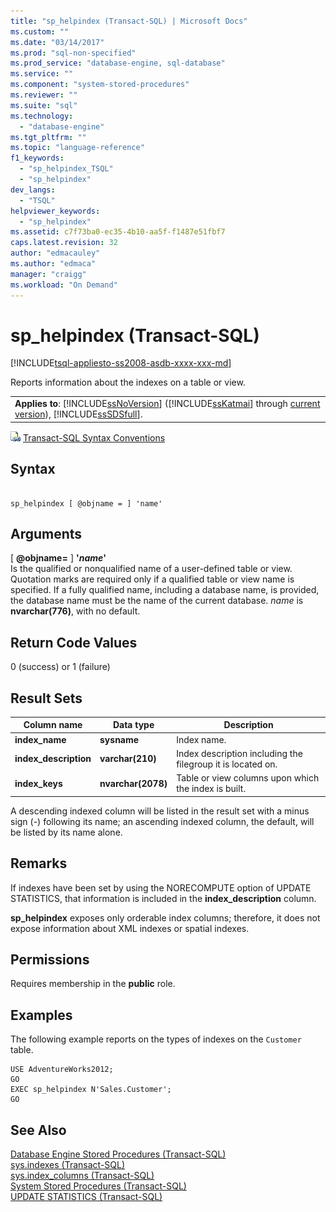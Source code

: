 ```yaml
---
title: "sp_helpindex (Transact-SQL) | Microsoft Docs"
ms.custom: ""
ms.date: "03/14/2017"
ms.prod: "sql-non-specified"
ms.prod_service: "database-engine, sql-database"
ms.service: ""
ms.component: "system-stored-procedures"
ms.reviewer: ""
ms.suite: "sql"
ms.technology: 
  - "database-engine"
ms.tgt_pltfrm: ""
ms.topic: "language-reference"
f1_keywords: 
  - "sp_helpindex_TSQL"
  - "sp_helpindex"
dev_langs: 
  - "TSQL"
helpviewer_keywords: 
  - "sp_helpindex"
ms.assetid: c7f73ba0-ec35-4b10-aa5f-f1487e51fbf7
caps.latest.revision: 32
author: "edmacauley"
ms.author: "edmaca"
manager: "craigg"
ms.workload: "On Demand"
---
```

# sp_helpindex (Transact-SQL)
[!INCLUDE[tsql-appliesto-ss2008-asdb-xxxx-xxx-md](../../includes/tsql-appliesto-ss2008-asdb-xxxx-xxx-md.md)]

  Reports information about the indexes on a table or view.  
  
||  
|-|  
|**Applies to**: [!INCLUDE[ssNoVersion](../../includes/ssnoversion-md.md)] ([!INCLUDE[ssKatmai](../../includes/sskatmai-md.md)] through [current version](http://go.microsoft.com/fwlink/p/?LinkId=299658)), [!INCLUDE[ssSDSfull](../../includes/sssdsfull-md.md)].|  
  
 ![Topic link icon](../../database-engine/configure-windows/media/topic-link.gif "Topic link icon") [Transact-SQL Syntax Conventions](../../t-sql/language-elements/transact-sql-syntax-conventions-transact-sql.md)  
  
## Syntax  
  
```  
  
sp_helpindex [ @objname = ] 'name'  
```  
  
## Arguments  
 [ **@objname=** ] **'***name***'**  
 Is the qualified or nonqualified name of a user-defined table or view. Quotation marks are required only if a qualified table or view name is specified. If a fully qualified name, including a database name, is provided, the database name must be the name of the current database. *name* is **nvarchar(776)**, with no default.  
  
## Return Code Values  
 0 (success) or 1 (failure)  
  
## Result Sets  
  
|Column name|Data type|Description|  
|-----------------|---------------|-----------------|  
|**index_name**|**sysname**|Index name.|  
|**index_description**|**varchar(210)**|Index description including the filegroup it is located on.|  
|**index_keys**|**nvarchar(2078)**|Table or view columns upon which the index is built.|  
  
 A descending indexed column will be listed in the result set with a minus sign (-) following its name; an ascending indexed column, the default, will be listed by its name alone.  
  
## Remarks  
 If indexes have been set by using the NORECOMPUTE option of UPDATE STATISTICS, that information is included in the **index_description** column.  
  
 **sp_helpindex** exposes only orderable index columns; therefore, it does not expose information about XML indexes or spatial indexes.  
  
## Permissions  
 Requires membership in the **public** role.  
  
## Examples  
 The following example reports on the types of indexes on the `Customer` table.  
  
```  
USE AdventureWorks2012;  
GO  
EXEC sp_helpindex N'Sales.Customer';  
GO  
```  
  
## See Also  
 [Database Engine Stored Procedures &#40;Transact-SQL&#41;](../../relational-databases/system-stored-procedures/database-engine-stored-procedures-transact-sql.md)   
 [sys.indexes &#40;Transact-SQL&#41;](../../relational-databases/system-catalog-views/sys-indexes-transact-sql.md)   
 [sys.index_columns &#40;Transact-SQL&#41;](../../relational-databases/system-catalog-views/sys-index-columns-transact-sql.md)   
 [System Stored Procedures &#40;Transact-SQL&#41;](../../relational-databases/system-stored-procedures/system-stored-procedures-transact-sql.md)   
 [UPDATE STATISTICS &#40;Transact-SQL&#41;](../../t-sql/statements/update-statistics-transact-sql.md)  
  
  
